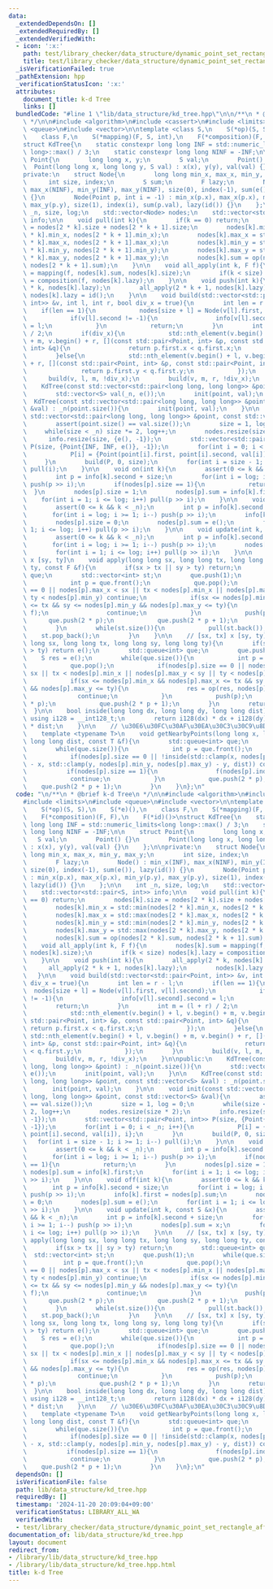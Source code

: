 ```yaml
---
data:
  _extendedDependsOn: []
  _extendedRequiredBy: []
  _extendedVerifiedWith:
  - icon: ':x:'
    path: test/library_checker/data_structure/dynamic_point_set_rectangle_affine_rectangle_sum.test.cpp
    title: test/library_checker/data_structure/dynamic_point_set_rectangle_affine_rectangle_sum.test.cpp
  _isVerificationFailed: true
  _pathExtension: hpp
  _verificationStatusIcon: ':x:'
  attributes:
    document_title: k-d Tree
    links: []
  bundledCode: "#line 1 \"lib/data_structure/kd_tree.hpp\"\n\n/**\n * @brief k-d Tree\n\
    \ */\n\n#include <algorithm>\n#include <cassert>\n#include <limits>\n#include\
    \ <queue>\n#include <vector>\n\ntemplate <class S,\n    S(*op)(S, S),\n    S(*e)(),\n\
    \    class F,\n    S(*mapping)(F, S, int),\n    F(*composition)(F, F),\n    F(*id)()>\n\
    struct KdTree{\n    static constexpr long long INF = std::numeric_limits<long\
    \ long>::max() / 3;\n    static constexpr long long NINF = -INF;\n\n    struct\
    \ Point{\n        long long x, y;\n        S val;\n        Point() {}\n      \
    \  Point(long long x, long long y, S val) : x(x), y(y), val(val) {}\n    };\n\n\
    private:\n    struct Node{\n        long long min_x, max_x, min_y, max_y;\n  \
    \      int size, index;\n        S sum;\n        F lazy;\n        Node() : min_x(INF),\
    \ max_x(NINF), min_y(INF), max_y(NINF), size(0), index(-1), sum(e()), lazy(id())\
    \ {}\n        Node(Point p, int i = -1) : min_x(p.x), max_x(p.x), min_y(p.y),\
    \ max_y(p.y), size(1), index(i), sum(p.val), lazy(id()) {}\n    };\n\n    int\
    \ _n, size, log;\n    std::vector<Node> nodes;\n    std::vector<std::pair<S, int>>\
    \ info;\n\n    void pull(int k){\n        if(k == 0) return;\n        nodes[k].size\
    \ = nodes[2 * k].size + nodes[2 * k + 1].size;\n        nodes[k].min_x = std::min(nodes[2\
    \ * k].min_x, nodes[2 * k + 1].min_x);\n        nodes[k].max_x = std::max(nodes[2\
    \ * k].max_x, nodes[2 * k + 1].max_x);\n        nodes[k].min_y = std::min(nodes[2\
    \ * k].min_y, nodes[2 * k + 1].min_y);\n        nodes[k].max_y = std::max(nodes[2\
    \ * k].max_y, nodes[2 * k + 1].max_y);\n        nodes[k].sum = op(nodes[2 * k].sum,\
    \ nodes[2 * k + 1].sum);\n    }\n\n    void all_apply(int k, F f){\n        nodes[k].sum\
    \ = mapping(f, nodes[k].sum, nodes[k].size);\n        if(k < size) nodes[k].lazy\
    \ = composition(f, nodes[k].lazy);\n    }\n\n    void push(int k){\n        all_apply(2\
    \ * k, nodes[k].lazy);\n        all_apply(2 * k + 1, nodes[k].lazy);\n       \
    \ nodes[k].lazy = id();\n    }\n\n    void build(std::vector<std::pair<Point,\
    \ int>> &v, int l, int r, bool div_x = true){\n        int len = r - l;\n    \
    \    if(len == 1){\n            nodes[size + l] = Node(v[l].first, v[l].second);\n\
    \            if(v[l].second != -1){\n                info[v[l].second].second\
    \ = l;\n            }\n            return;\n        }\n        int m = (l + r)\
    \ / 2;\n        if(div_x){\n            std::nth_element(v.begin() + l, v.begin()\
    \ + m, v.begin() + r, [](const std::pair<Point, int> &p, const std::pair<Point,\
    \ int> &q){\n                return p.first.x < q.first.x;\n            });\n\
    \        }else{\n            std::nth_element(v.begin() + l, v.begin() + m, v.begin()\
    \ + r, [](const std::pair<Point, int> &p, const std::pair<Point, int> &q){\n \
    \               return p.first.y < q.first.y;\n            });\n        }\n  \
    \      build(v, l, m, !div_x);\n        build(v, m, r, !div_x);\n    }\n\npublic:\n\
    \    KdTree(const std::vector<std::pair<long long, long long>> &point) : _n(point.size()){\n\
    \        std::vector<S> val(_n, e());\n        init(point, val);\n    }\n\n  \
    \  KdTree(const std::vector<std::pair<long long, long long>> &point, const std::vector<S>\
    \ &val) : _n(point.size()){\n        init(point, val);\n    }\n\n    void init(const\
    \ std::vector<std::pair<long long, long long>> &point, const std::vector<S> &val){\n\
    \        assert(point.size() == val.size());\n        size = 1, log = 0;\n   \
    \     while(size < _n) size *= 2, log++;\n        nodes.resize(size * 2);\n  \
    \      info.resize(size, {e(), -1});\n        std::vector<std::pair<Point, int>>\
    \ P(size, {Point{INF, INF, e()}, -1});\n        for(int i = 0; i < _n; i++){\n\
    \            P[i] = {Point(point[i].first, point[i].second, val[i]), i};\n   \
    \     }\n        build(P, 0, size);\n        for(int i = size - 1; i >= 1; i--)\
    \ pull(i);\n    }\n\n    void on(int k){\n        assert(0 <= k && k < _n);\n\
    \        int p = info[k].second + size;\n        for(int i = log; i >= 1; i--)\
    \ push(p >> i);\n        if(nodes[p].size == 1){\n            return;\n      \
    \  }\n        nodes[p].size = 1;\n        nodes[p].sum = info[k].first;\n    \
    \    for(int i = 1; i <= log; i++) pull(p >> i);\n    }\n\n    void off(int k){\n\
    \        assert(0 <= k && k < _n);\n        int p = info[k].second + size;\n \
    \       for(int i = log; i >= 1; i--) push(p >> i);\n        info[k].first = nodes[p].sum;\n\
    \        nodes[p].size = 0;\n        nodes[p].sum = e();\n        for(int i =\
    \ 1; i <= log; i++) pull(p >> i);\n    }\n\n    void update(int k, const S &x){\n\
    \        assert(0 <= k && k < _n);\n        int p = info[k].second + size;\n \
    \       for(int i = log; i >= 1; i--) push(p >> i);\n        nodes[p].sum = x;\n\
    \        for(int i = 1; i <= log; i++) pull(p >> i);\n    }\n\n    // [sx, tx]\
    \ x [sy, ty]\n    void apply(long long sx, long long tx, long long sy, long long\
    \ ty, const F &f){\n        if(sx > tx || sy > ty) return;\n        std::queue<int>\
    \ que;\n        std::vector<int> st;\n        que.push(1);\n        while(que.size()){\n\
    \            int p = que.front();\n            que.pop();\n            if(nodes[p].size\
    \ == 0 || nodes[p].max_x < sx || tx < nodes[p].min_x || nodes[p].max_y < sy ||\
    \ ty < nodes[p].min_y) continue;\n            if(sx <= nodes[p].min_x && nodes[p].max_x\
    \ <= tx && sy <= nodes[p].min_y && nodes[p].max_y <= ty){\n                all_apply(p,\
    \ f);\n                continue;\n            }\n            push(p);\n      \
    \      que.push(2 * p);\n            que.push(2 * p + 1);\n            st.push_back(p);\n\
    \        }\n        while(st.size()){\n            pull(st.back());\n        \
    \    st.pop_back();\n        }\n    }\n\n    // [sx, tx] x [sy, ty]\n    S query(long\
    \ long sx, long long tx, long long sy, long long ty){\n        if(sx > tx || sy\
    \ > ty) return e();\n        std::queue<int> que;\n        que.push(1);\n    \
    \    S res = e();\n        while(que.size()){\n            int p = que.front();\n\
    \            que.pop();\n            if(nodes[p].size == 0 || nodes[p].max_x <\
    \ sx || tx < nodes[p].min_x || nodes[p].max_y < sy || ty < nodes[p].min_y) continue;\n\
    \            if(sx <= nodes[p].min_x && nodes[p].max_x <= tx && sy <= nodes[p].min_y\
    \ && nodes[p].max_y <= ty){\n                res = op(res, nodes[p].sum);\n  \
    \              continue;\n            }\n            push(p);\n            que.push(2\
    \ * p);\n            que.push(2 * p + 1);\n        }\n        return res;\n  \
    \  }\n\n    bool inside(long long dx, long long dy, long long dist){\n       \
    \ using i128 = __int128_t;\n        return i128(dx) * dx + i128(dy) * dy <= i128(dist)\
    \ * dist;\n    }\n\n    // \u30E6\u30FC\u30AF\u30EA\u30C3\u30C9\u8DDD\u96E2\n\
    \    template <typename T>\n    void getNearbyPoints(long long x, long long y,\
    \ long long dist, const T &f){\n        std::queue<int> que;\n        que.push(1);\n\
    \        while(que.size()){\n            int p = que.front();\n            que.pop();\n\
    \            if(nodes[p].size == 0 || !inside(std::clamp(x, nodes[p].min_x, nodes[p].max_x)\
    \ - x, std::clamp(y, nodes[p].min_y, nodes[p].max_y) - y, dist)) continue;\n \
    \           if(nodes[p].size == 1){\n                f(nodes[p].index);\n    \
    \            continue;\n            }\n            que.push(2 * p);\n        \
    \    que.push(2 * p + 1);\n        }\n    }\n};\n"
  code: "\n/**\n * @brief k-d Tree\n */\n\n#include <algorithm>\n#include <cassert>\n\
    #include <limits>\n#include <queue>\n#include <vector>\n\ntemplate <class S,\n\
    \    S(*op)(S, S),\n    S(*e)(),\n    class F,\n    S(*mapping)(F, S, int),\n\
    \    F(*composition)(F, F),\n    F(*id)()>\nstruct KdTree{\n    static constexpr\
    \ long long INF = std::numeric_limits<long long>::max() / 3;\n    static constexpr\
    \ long long NINF = -INF;\n\n    struct Point{\n        long long x, y;\n     \
    \   S val;\n        Point() {}\n        Point(long long x, long long y, S val)\
    \ : x(x), y(y), val(val) {}\n    };\n\nprivate:\n    struct Node{\n        long\
    \ long min_x, max_x, min_y, max_y;\n        int size, index;\n        S sum;\n\
    \        F lazy;\n        Node() : min_x(INF), max_x(NINF), min_y(INF), max_y(NINF),\
    \ size(0), index(-1), sum(e()), lazy(id()) {}\n        Node(Point p, int i = -1)\
    \ : min_x(p.x), max_x(p.x), min_y(p.y), max_y(p.y), size(1), index(i), sum(p.val),\
    \ lazy(id()) {}\n    };\n\n    int _n, size, log;\n    std::vector<Node> nodes;\n\
    \    std::vector<std::pair<S, int>> info;\n\n    void pull(int k){\n        if(k\
    \ == 0) return;\n        nodes[k].size = nodes[2 * k].size + nodes[2 * k + 1].size;\n\
    \        nodes[k].min_x = std::min(nodes[2 * k].min_x, nodes[2 * k + 1].min_x);\n\
    \        nodes[k].max_x = std::max(nodes[2 * k].max_x, nodes[2 * k + 1].max_x);\n\
    \        nodes[k].min_y = std::min(nodes[2 * k].min_y, nodes[2 * k + 1].min_y);\n\
    \        nodes[k].max_y = std::max(nodes[2 * k].max_y, nodes[2 * k + 1].max_y);\n\
    \        nodes[k].sum = op(nodes[2 * k].sum, nodes[2 * k + 1].sum);\n    }\n\n\
    \    void all_apply(int k, F f){\n        nodes[k].sum = mapping(f, nodes[k].sum,\
    \ nodes[k].size);\n        if(k < size) nodes[k].lazy = composition(f, nodes[k].lazy);\n\
    \    }\n\n    void push(int k){\n        all_apply(2 * k, nodes[k].lazy);\n  \
    \      all_apply(2 * k + 1, nodes[k].lazy);\n        nodes[k].lazy = id();\n \
    \   }\n\n    void build(std::vector<std::pair<Point, int>> &v, int l, int r, bool\
    \ div_x = true){\n        int len = r - l;\n        if(len == 1){\n          \
    \  nodes[size + l] = Node(v[l].first, v[l].second);\n            if(v[l].second\
    \ != -1){\n                info[v[l].second].second = l;\n            }\n    \
    \        return;\n        }\n        int m = (l + r) / 2;\n        if(div_x){\n\
    \            std::nth_element(v.begin() + l, v.begin() + m, v.begin() + r, [](const\
    \ std::pair<Point, int> &p, const std::pair<Point, int> &q){\n               \
    \ return p.first.x < q.first.x;\n            });\n        }else{\n           \
    \ std::nth_element(v.begin() + l, v.begin() + m, v.begin() + r, [](const std::pair<Point,\
    \ int> &p, const std::pair<Point, int> &q){\n                return p.first.y\
    \ < q.first.y;\n            });\n        }\n        build(v, l, m, !div_x);\n\
    \        build(v, m, r, !div_x);\n    }\n\npublic:\n    KdTree(const std::vector<std::pair<long\
    \ long, long long>> &point) : _n(point.size()){\n        std::vector<S> val(_n,\
    \ e());\n        init(point, val);\n    }\n\n    KdTree(const std::vector<std::pair<long\
    \ long, long long>> &point, const std::vector<S> &val) : _n(point.size()){\n \
    \       init(point, val);\n    }\n\n    void init(const std::vector<std::pair<long\
    \ long, long long>> &point, const std::vector<S> &val){\n        assert(point.size()\
    \ == val.size());\n        size = 1, log = 0;\n        while(size < _n) size *=\
    \ 2, log++;\n        nodes.resize(size * 2);\n        info.resize(size, {e(),\
    \ -1});\n        std::vector<std::pair<Point, int>> P(size, {Point{INF, INF, e()},\
    \ -1});\n        for(int i = 0; i < _n; i++){\n            P[i] = {Point(point[i].first,\
    \ point[i].second, val[i]), i};\n        }\n        build(P, 0, size);\n     \
    \   for(int i = size - 1; i >= 1; i--) pull(i);\n    }\n\n    void on(int k){\n\
    \        assert(0 <= k && k < _n);\n        int p = info[k].second + size;\n \
    \       for(int i = log; i >= 1; i--) push(p >> i);\n        if(nodes[p].size\
    \ == 1){\n            return;\n        }\n        nodes[p].size = 1;\n       \
    \ nodes[p].sum = info[k].first;\n        for(int i = 1; i <= log; i++) pull(p\
    \ >> i);\n    }\n\n    void off(int k){\n        assert(0 <= k && k < _n);\n \
    \       int p = info[k].second + size;\n        for(int i = log; i >= 1; i--)\
    \ push(p >> i);\n        info[k].first = nodes[p].sum;\n        nodes[p].size\
    \ = 0;\n        nodes[p].sum = e();\n        for(int i = 1; i <= log; i++) pull(p\
    \ >> i);\n    }\n\n    void update(int k, const S &x){\n        assert(0 <= k\
    \ && k < _n);\n        int p = info[k].second + size;\n        for(int i = log;\
    \ i >= 1; i--) push(p >> i);\n        nodes[p].sum = x;\n        for(int i = 1;\
    \ i <= log; i++) pull(p >> i);\n    }\n\n    // [sx, tx] x [sy, ty]\n    void\
    \ apply(long long sx, long long tx, long long sy, long long ty, const F &f){\n\
    \        if(sx > tx || sy > ty) return;\n        std::queue<int> que;\n      \
    \  std::vector<int> st;\n        que.push(1);\n        while(que.size()){\n  \
    \          int p = que.front();\n            que.pop();\n            if(nodes[p].size\
    \ == 0 || nodes[p].max_x < sx || tx < nodes[p].min_x || nodes[p].max_y < sy ||\
    \ ty < nodes[p].min_y) continue;\n            if(sx <= nodes[p].min_x && nodes[p].max_x\
    \ <= tx && sy <= nodes[p].min_y && nodes[p].max_y <= ty){\n                all_apply(p,\
    \ f);\n                continue;\n            }\n            push(p);\n      \
    \      que.push(2 * p);\n            que.push(2 * p + 1);\n            st.push_back(p);\n\
    \        }\n        while(st.size()){\n            pull(st.back());\n        \
    \    st.pop_back();\n        }\n    }\n\n    // [sx, tx] x [sy, ty]\n    S query(long\
    \ long sx, long long tx, long long sy, long long ty){\n        if(sx > tx || sy\
    \ > ty) return e();\n        std::queue<int> que;\n        que.push(1);\n    \
    \    S res = e();\n        while(que.size()){\n            int p = que.front();\n\
    \            que.pop();\n            if(nodes[p].size == 0 || nodes[p].max_x <\
    \ sx || tx < nodes[p].min_x || nodes[p].max_y < sy || ty < nodes[p].min_y) continue;\n\
    \            if(sx <= nodes[p].min_x && nodes[p].max_x <= tx && sy <= nodes[p].min_y\
    \ && nodes[p].max_y <= ty){\n                res = op(res, nodes[p].sum);\n  \
    \              continue;\n            }\n            push(p);\n            que.push(2\
    \ * p);\n            que.push(2 * p + 1);\n        }\n        return res;\n  \
    \  }\n\n    bool inside(long long dx, long long dy, long long dist){\n       \
    \ using i128 = __int128_t;\n        return i128(dx) * dx + i128(dy) * dy <= i128(dist)\
    \ * dist;\n    }\n\n    // \u30E6\u30FC\u30AF\u30EA\u30C3\u30C9\u8DDD\u96E2\n\
    \    template <typename T>\n    void getNearbyPoints(long long x, long long y,\
    \ long long dist, const T &f){\n        std::queue<int> que;\n        que.push(1);\n\
    \        while(que.size()){\n            int p = que.front();\n            que.pop();\n\
    \            if(nodes[p].size == 0 || !inside(std::clamp(x, nodes[p].min_x, nodes[p].max_x)\
    \ - x, std::clamp(y, nodes[p].min_y, nodes[p].max_y) - y, dist)) continue;\n \
    \           if(nodes[p].size == 1){\n                f(nodes[p].index);\n    \
    \            continue;\n            }\n            que.push(2 * p);\n        \
    \    que.push(2 * p + 1);\n        }\n    }\n};\n"
  dependsOn: []
  isVerificationFile: false
  path: lib/data_structure/kd_tree.hpp
  requiredBy: []
  timestamp: '2024-11-20 20:09:04+09:00'
  verificationStatus: LIBRARY_ALL_WA
  verifiedWith:
  - test/library_checker/data_structure/dynamic_point_set_rectangle_affine_rectangle_sum.test.cpp
documentation_of: lib/data_structure/kd_tree.hpp
layout: document
redirect_from:
- /library/lib/data_structure/kd_tree.hpp
- /library/lib/data_structure/kd_tree.hpp.html
title: k-d Tree
---
```

